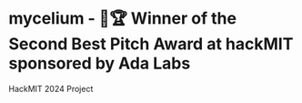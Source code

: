 # mycelium - 🥈🏆 Winner of the Second Best Pitch Award at hackMIT sponsored by Ada Labs
HackMIT 2024 Project
